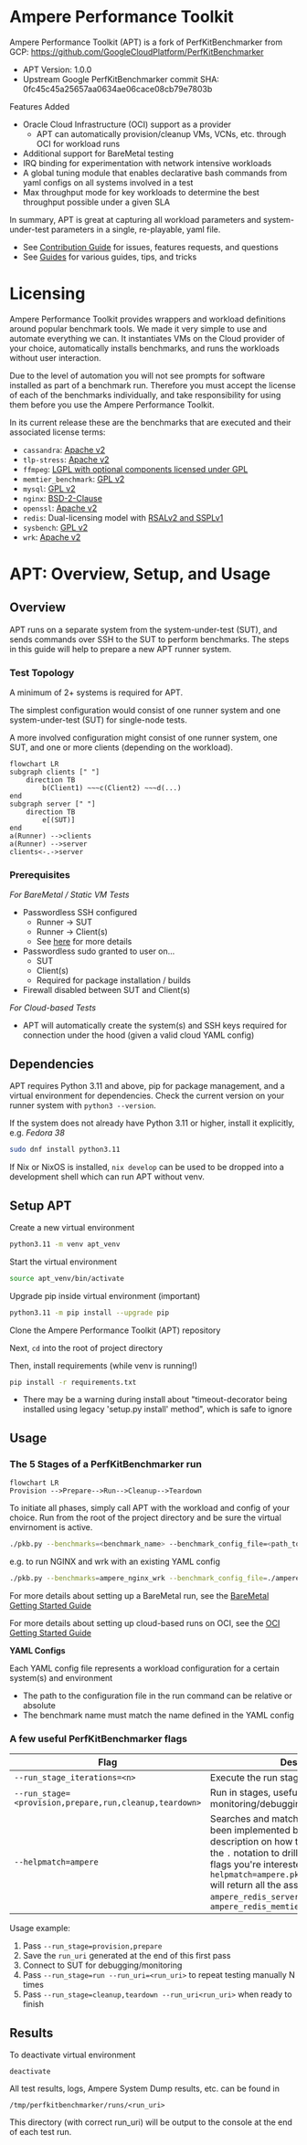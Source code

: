 # Ampere Performance Toolkit

Ampere Performance Toolkit (APT) is a fork of PerfKitBenchmarker from GCP: https://github.com/GoogleCloudPlatform/PerfKitBenchmarker

- APT Version: 1.0.0
- Upstream Google PerfKitBenchmarker commit SHA: 0fc45c45a25657aa0634ae06cace08cb79e7803b

Features Added

- Oracle Cloud Infrastructure (OCI) support as a provider
    - APT can automatically provision/cleanup VMs, VCNs, etc. through OCI for workload runs
- Additional support for BareMetal testing
- IRQ binding for experimentation with network intensive workloads
- A global tuning module that enables declarative bash commands from yaml configs on all systems involved in a test
- Max throughput mode for key workloads to determine the best throughput possible under a given SLA

In summary, APT is great at capturing all workload parameters and system-under-test parameters in a single, re-playable,
yaml file.

- See [Contribution Guide](ampere/pkb/docs/CONTRIBUTING.md) for issues, features requests, and questions 
- See [Guides](ampere/pkb/docs/guides) for various guides, tips, and tricks

# Licensing

Ampere Performance Toolkit provides wrappers and workload definitions around popular
benchmark tools. We made it very simple to use and automate everything we can.
It instantiates VMs on the Cloud provider of your choice, automatically installs
benchmarks, and runs the workloads without user interaction.

Due to the level of automation you will not see prompts for software installed
as part of a benchmark run. Therefore you must accept the license of each of the
benchmarks individually, and take responsibility for using them before you use
the Ampere Performance Toolkit. 

In its current release these are the benchmarks that are executed and their associated license terms:

- `cassandra`: [Apache v2](https://github.com/apache/cassandra/blob/trunk/LICENSE.txt)
- `tlp-stress`: [Apache v2](https://github.com/thelastpickle/tlp-stress/blob/master/LICENSE.txt)
- `ffmpeg`: [LGPL with optional components licensed under GPL](https://github.com/FFmpeg/FFmpeg/blob/master/LICENSE.md)
- `memtier_benchmark`: [GPL v2](https://github.com/RedisLabs/memtier_benchmark?tab=GPL-2.0-1-ov-file)
- `mysql`: [GPL v2](https://github.com/mysql/mysql-server/blob/trunk/LICENSE)
- `nginx`: [BSD-2-Clause](https://github.com/nginx/nginx/blob/master/LICENSE)
- `openssl`: [Apache v2](https://github.com/openssl/openssl/blob/master/LICENSE.txt)
- `redis`: Dual-licensing model with [RSALv2 and SSPLv1](https://github.com/redis/redis/blob/unstable/LICENSE.txt)
- `sysbench`: [GPL v2](https://github.com/akopytov/sysbench?tab=GPL-2.0-1-ov-file#readme)
- `wrk`: [Apache v2](https://github.com/wg/wrk/blob/master/LICENSE)

# APT: Overview, Setup, and Usage

## Overview

APT runs on a separate system from the system-under-test (SUT), and sends commands over SSH to the SUT to perform benchmarks. The steps in this guide will help to prepare a new APT runner system.

### Test Topology

A minimum of 2+ systems is required for APT. 

The simplest configuration would consist of one runner system and one system-under-test (SUT) for single-node tests. 

A more involved configuration might consist of one runner system, one SUT, and one or more clients (depending on the workload).

```mermaid
flowchart LR
subgraph clients [" "]
    direction TB
        b(Client1) ~~~c(Client2) ~~~d(...)
end
subgraph server [" "]
    direction TB
        e[(SUT)]
end
a(Runner) -->clients
a(Runner) -->server
clients<-.->server
```

### Prerequisites
*For BareMetal / Static VM Tests*
- Passwordless SSH configured
  - Runner -> SUT
  - Runner -> Client(s)
  - See [here](ampere/pkb/docs/guides/passwordless-ssh.md) for more details
- Passwordless sudo granted to user on...
  - SUT
  - Client(s)
  - Required for package installation / builds
- Firewall disabled between SUT and Client(s)

*For Cloud-based Tests*
- APT will automatically create the system(s) and SSH keys required for connection under the hood (given a valid cloud YAML config) 


## Dependencies

APT requires Python 3.11 and above, pip for package management, and a virtual environment for dependencies. Check the current version on your runner system with `python3 --version`. 

If the system does not already have Python 3.11 or higher, install it explicitly, e.g. *Fedora 38*

```bash
sudo dnf install python3.11
```

If Nix or NixOS is installed, `nix develop` can be used to be dropped into a development shell which can run APT without venv.

## Setup APT

Create a new virtual environment

```bash
python3.11 -m venv apt_venv
```

Start the virtual environment

```bash
source apt_venv/bin/activate
```

Upgrade pip inside virtual environment (important)

```bash
python3.11 -m pip install --upgrade pip
```

Clone the Ampere Performance Toolkit (APT) repository 

Next, `cd` into the root of project directory

Then, install requirements (while venv is running!)

```bash
pip install -r requirements.txt
```

- There may be a warning during install about "timeout-decorator being installed using legacy 'setup.py install' method", which is safe to ignore 


## Usage

### The 5 Stages of a PerfKitBenchmarker run

```mermaid
flowchart LR
Provision -->Prepare-->Run-->Cleanup-->Teardown
```

To initiate all phases, simply call APT with the workload and config of your choice. Run from the root of the project directory and be sure the virtual envirnoment is active.

```bash
./pkb.py --benchmarks=<benchmark_name> --benchmark_config_file=<path_to_config>
```

e.g. to run NGINX and wrk with an existing YAML config
```bash
./pkb.py --benchmarks=ampere_nginx_wrk --benchmark_config_file=./ampere/pkb/configs/example_nginx.yml
```

For more details about setting up a BareMetal run, see the [BareMetal Getting Started Guide](ampere/pkb/docs/guides/baremetal-getting-started.md)

For more details about setting up cloud-based runs on OCI, see the [OCI Getting Started Guide](ampere/pkb/docs/guides/oci-getting-started.md)

**YAML Configs**

Each YAML config file represents a workload configuration for a certain system(s) and environment
- The path to the configuration file in the run command can be relative or absolute
- The benchmark name must match the name defined in the YAML config

### A few useful PerfKitBenchmarker flags

| Flag | Description |
| ---- | ----------- |
| `--run_stage_iterations=<n>` | Execute the run stage N times in a row |
| `--run_stage=<provision,prepare,run,cleanup,teardown>` | Run in stages, useful for monitoring/debugging between runs |
|`--helpmatch=ampere`|Searches and matches any flag that has been implemented by Ampere with a description on how to use it. You can use the `.` notation to drill down in to specific flags you're interested in. E.G. `./pkb.py --helpmatch=ampere.pkb.linux_packages.redis` will return all the associated `ampere_redis_server` flags for running `ampere_redis_memtier`|

Usage example:
1. Pass `--run_stage=provision,prepare`
2. Save the `run_uri` generated at the end of this first pass
3. Connect to SUT for debugging/monitoring
4. Pass `--run_stage=run --run_uri=<run_uri>` to repeat testing manually N times
5. Pass `--run_stage=cleanup,teardown --run_uri<run_uri>` when ready to finish

## Results

To deactivate virtual environment

`deactivate`

All test results, logs, Ampere System Dump results, etc. can be found in

`/tmp/perfkitbenchmarker/runs/<run_uri>`

This directory (with correct run_uri) will be output to the console at the end of each test run.
